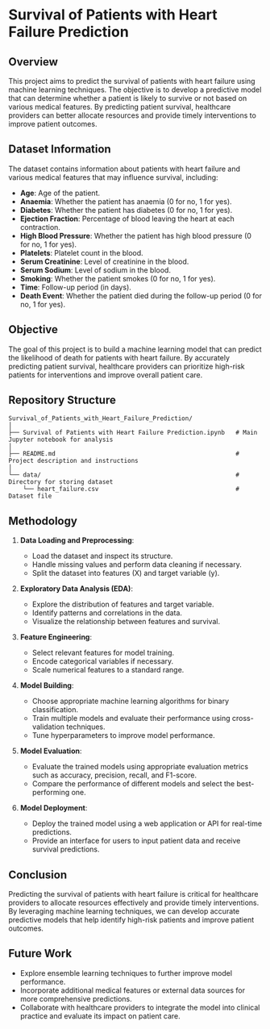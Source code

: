 # Survival of Patients with Heart Failure Prediction

## Overview
This project aims to predict the survival of patients with heart failure using machine learning techniques. The objective is to develop a predictive model that can determine whether a patient is likely to survive or not based on various medical features. By predicting patient survival, healthcare providers can better allocate resources and provide timely interventions to improve patient outcomes.

## Dataset Information
The dataset contains information about patients with heart failure and various medical features that may influence survival, including:

- **Age**: Age of the patient.
- **Anaemia**: Whether the patient has anaemia (0 for no, 1 for yes).
- **Diabetes**: Whether the patient has diabetes (0 for no, 1 for yes).
- **Ejection Fraction**: Percentage of blood leaving the heart at each contraction.
- **High Blood Pressure**: Whether the patient has high blood pressure (0 for no, 1 for yes).
- **Platelets**: Platelet count in the blood.
- **Serum Creatinine**: Level of creatinine in the blood.
- **Serum Sodium**: Level of sodium in the blood.
- **Smoking**: Whether the patient smokes (0 for no, 1 for yes).
- **Time**: Follow-up period (in days).
- **Death Event**: Whether the patient died during the follow-up period (0 for no, 1 for yes).

## Objective
The goal of this project is to build a machine learning model that can predict the likelihood of death for patients with heart failure. By accurately predicting patient survival, healthcare providers can prioritize high-risk patients for interventions and improve overall patient care.

## Repository Structure

```
Survival_of_Patients_with_Heart_Failure_Prediction/
│
├── Survival of Patients with Heart Failure Prediction.ipynb   # Main Jupyter notebook for analysis
│
├── README.md                                                  # Project description and instructions
│
└── data/                                                      # Directory for storing dataset
    └── heart_failure.csv                                      # Dataset file
```

## Methodology
1. **Data Loading and Preprocessing**:
   - Load the dataset and inspect its structure.
   - Handle missing values and perform data cleaning if necessary.
   - Split the dataset into features (X) and target variable (y).

2. **Exploratory Data Analysis (EDA)**:
   - Explore the distribution of features and target variable.
   - Identify patterns and correlations in the data.
   - Visualize the relationship between features and survival.

3. **Feature Engineering**:
   - Select relevant features for model training.
   - Encode categorical variables if necessary.
   - Scale numerical features to a standard range.

4. **Model Building**:
   - Choose appropriate machine learning algorithms for binary classification.
   - Train multiple models and evaluate their performance using cross-validation techniques.
   - Tune hyperparameters to improve model performance.

5. **Model Evaluation**:
   - Evaluate the trained models using appropriate evaluation metrics such as accuracy, precision, recall, and F1-score.
   - Compare the performance of different models and select the best-performing one.

6. **Model Deployment**:
   - Deploy the trained model using a web application or API for real-time predictions.
   - Provide an interface for users to input patient data and receive survival predictions.

## Conclusion
Predicting the survival of patients with heart failure is critical for healthcare providers to allocate resources effectively and provide timely interventions. By leveraging machine learning techniques, we can develop accurate predictive models that help identify high-risk patients and improve patient outcomes.

## Future Work
- Explore ensemble learning techniques to further improve model performance.
- Incorporate additional medical features or external data sources for more comprehensive predictions.
- Collaborate with healthcare providers to integrate the model into clinical practice and evaluate its impact on patient care.

